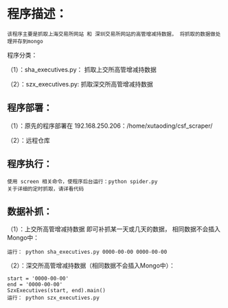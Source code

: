 程序描述：
============
    该程序主要是抓取上海交易所网站 和 深圳交易所网站的高管增减持数据， 将抓取的数据做处理并存到mongo
    
    
程序分类：

（1）：sha_executives.py：   抓取上交所高管增减持数据

（2）：szx_executives.py:    抓取深交所高管增减持数据
    
程序部署：
---------
（1）：原先的程序部署在 192.168.250.206：/home/xutaoding/csf_scraper/

（2）：远程仓库


程序执行：
--------
    使用 screen 相关命令，使程序后台运行：python spider.py
    关于详细的定时抓取，请详看代码
    
    
数据补抓：
---------
（1）：上交所高管增减持数据 即可补抓某一天或几天的数据， 相同数据不会插入Mongo中：

    运行： python sha_executives.py 0000-00-00 0000-00-00

（2）：深交所高管增减持数据（相同数据不会插入Mongo中）：

    start = '0000-00-00'
    end = '0000-00-00'
    SzxExecutives(start, end).main()
    运行： python szx_executives.py

    

    
